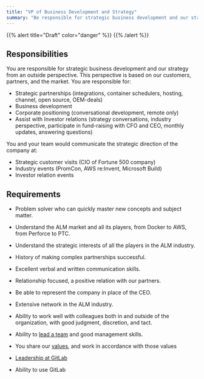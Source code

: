 ```yaml
---
title: "VP of Business Development and Strategy"
summary: "Be responsible for strategic business development and our strategy from an outside perspective. This perspective is based on our customers, partners, and the market."
---
```


{{% alert title="Draft" color="danger" %}}
{{% /alert %}}

## Responsibilities

You are responsible for strategic business development and our strategy from an outside perspective. This perspective is based on our customers, partners, and the market. You are responsible for:

- Strategic partnerships (integrations, container schedulers, hosting, channel, open source, OEM-deals)
- Business development
- Corporate positioning (conversational development, remote only)
- Assist with Investor relations (strategy conversations, industry perspective, participate in fund-raising with CFO and CEO, monthly updates, answering questions)

You and your team would communicate the strategic direction of the company at:

- Strategic customer visits (CIO of Fortune 500 company)
- Industry events (PromCon, AWS re:Invent, Microsoft Build)
- Investor relation events

## Requirements

- Problem solver who can quickly master new concepts and subject matter.
- Understand the ALM market and all its players, from Docker to AWS, from Perforce to PTC.
- Understand the strategic interests of all the players in the ALM industry.
- History of making complex partnerships successful.
- Excellent verbal and written communication skills.
- Relationship focused, a positive relation with our partners.
- Be able to represent the company in place of the CEO.
- Extensive network in the ALM industry.
- Ability to work well with colleagues both in and outside of the organization, with good judgment, discretion, and tact.
- Ability to [lead a team](/handbook/leadership/) and good management skills.
- You share our [values](/handbook/values/), and work in accordance with those values

- [Leadership at GitLab](/handbook/company/structure/#s-group)
- Ability to use GitLab

